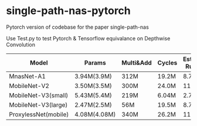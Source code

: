 # single-path-nas-pytorch
Pytorch version of codebase for the paper single-path-nas

Use Test.py to test Pytorch & Tensorflow equivalance on Depthwise Convolution 

| Model                | Params       | Multi&Add | Cycles | Estimated Runtime |
|----------------------|--------------|-----------|--------|-------------------|
| MnasNet-A1           | 3.94M(3.9M)  | 312M      | 19.2M  | 8.72s             |
| MobileNet-V2         | 3.50M(3.5M)  | 300M      | 24.0M  | 11s               |
| MobileNet-V3(small)  | 5.43M(5.4M)  | 219M      | 6.04M  | 2.72s             |
| MobileNet-V3(large)  | 2.47M(2.5M)  | 56M       | 19.5M  | 8.73s             |
| ProxylessNet(mobile) | 4.08M(4.08M) | 340M      | 26.2M  | 11.9s             |
